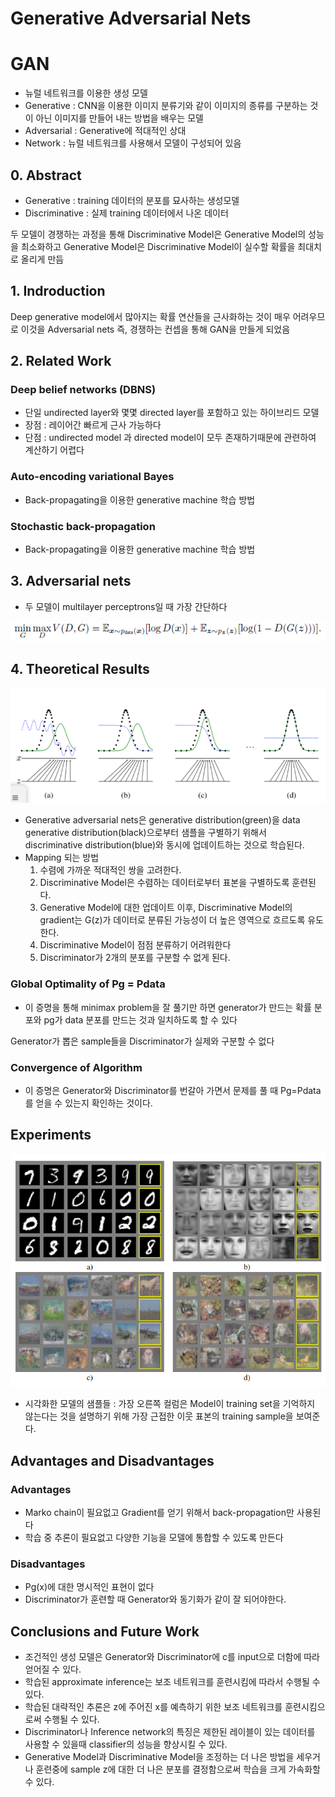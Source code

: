 # Generative Adversarial Nets

# GAN

- 뉴럴 네트워크를 이용한 생성 모델
- Generative : CNN을 이용한 이미지 분류기와 같이 이미지의 종류를 구분하는 것이 아닌 이미지를 만들어 내는 방법을 배우는 모델
- Adversarial : Generative에 적대적인 상대
- Network : 뉴럴 네트워크를 사용해서 모델이 구성되어 있음

## 0. Abstract

- Generative : training 데이터의 분포를 묘사하는 생성모델
- Discriminative : 실제 training 데이터에서 나온 데이터

두 모델이 경쟁하는 과정을 통해 Discriminative Model은 Generative Model의 성능을 최소화하고 Generative Model은 Discriminative Model이 실수할 확률을 최대치로 올리게 만듬

## 1. Indroduction

Deep generative model에서 많아지는 확률 연산들을 근사화하는 것이 매우 어려우므로 이것을 Adversarial nets 즉, 경쟁하는 컨셉을 통해 GAN을 만들게 되었음

## 2. Related Work

### Deep belief networks (DBNS)

- 단일 undirected layer와 몇몇 directed layer를 포함하고 있는 하이브리드 모델
- 장점 : 레이어간 빠르게 근사 가능하다
- 단점 : undirected model 과 directed model이 모두 존재하기때문에 관련하여 계산하기 어렵다

### Auto-encoding variational Bayes

- Back-propagating을 이용한 generative machine 학습 방법

### Stochastic back-propagation

- Back-propagating을 이용한 generative machine 학습 방법

## 3. Adversarial nets

- 두 모델이 multilayer perceptrons일 때 가장 간단하다

![Untitled](Generative%20Adversarial%20Nets%2025d4ce90b8024742bb507176cec3ee48/Untitled.png)

## 4. Theoretical Results

![Untitled](Generative%20Adversarial%20Nets%2025d4ce90b8024742bb507176cec3ee48/Untitled%201.png)

- Generative adversarial nets은 generative distribution(green)을 data generative distribution(black)으로부터 샘플을 구별하기 위해서 discriminative distribution(blue)와 동시에 업데이트하는 것으로 학습된다.
- Mapping 되는 방법
    1. 수렴에 가까운 적대적인 쌍을 고려한다.
    2. Discriminative Model은 수렴하는 데이터로부터 표본을 구별하도록 훈련된다.
    3. Generative Model에 대한 업데이트 이후, Discriminative Model의 gradient는 G(z)가 데이터로 분류된 가능성이 더 높은 영역으로 흐르도록 유도한다.
    4. Discriminative Model이 점점 분류하기 어려워한다
    5. Discriminator가 2개의 분포를 구분할 수 없게 된다.

### Global Optimality of Pg = Pdata

- 이 증명을 통해 minimax problem을 잘 풀기만 하면 generator가 만드는 확률 분포와 pg가 data 분포를 만드는 것과 일치하도록 할 수 있다

Generator가 뽑은 sample들을 Discriminator가 실제와 구분할 수 없다

### Convergence of Algorithm

- 이 증명은 Generator와 Discriminator를 번갈아 가면서 문제를 풀 때 Pg=Pdata를 얻을 수 있는지 확인하는 것이다.

## Experiments

![Untitled](Generative%20Adversarial%20Nets%2025d4ce90b8024742bb507176cec3ee48/Untitled%202.png)

- 시각화한 모델의 샘플들 : 가장 오른쪽 컬럼은 Model이 training set을 기억하지 않는다는 것을 설명하기 위해 가장 근접한 이웃 표본의 training sample을 보여준다.

## Advantages and Disadvantages

### Advantages

- Marko chain이 필요없고 Gradient를 얻기 위해서 back-propagation만 사용된다
- 학습 중 추론이 필요없고 다양한 기능을 모델에 통합할 수 있도록 만든다

### Disadvantages

- Pg(x)에 대한 명시적인 표현이 없다
- Discriminator가 훈련할 때 Generator와 동기화가 같이 잘 되어야한다.

## Conclusions and Future Work

- 조건적인 생성 모델은 Generator와 Discriminator에 c를 input으로 더함에 따라 얻어질 수 있다.
- 학습된 approximate inference는 보조 네트워크를 훈련시킴에 따라서 수행될 수 있다.
- 학습된 대략적인 추론은 z에 주어진 x를 예측하기 위한 보조 네트워크를 훈련시킴으로써 수행될 수 있다.
- Discriminator나 Inference network의 특징은 제한된 레이블이 있는 데이터를 사용할 수 있을때 classifier의 성능을 향상시킬 수 있다.
- Generative Model과 Discriminative Model을 조정하는 더 나은 방법을 세우거나 훈련중에 sample z에 대한 더 나은 분포를 결정함으로써 학습을 크게 가속화할 수 있다.